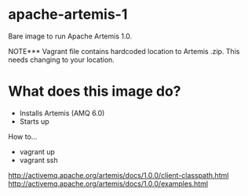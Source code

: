 apache-artemis-1
=============================
Bare image to run Apache Artemis 1.0.

NOTE*** Vagrant file contains hardcoded location to Artemis .zip. This needs changing to your location.

What does this image do?
=============================
- Installs Artemis (AMQ 6.0)
- Starts up

How to...
- vagrant up
- vagrant ssh

http://activemq.apache.org/artemis/docs/1.0.0/client-classpath.html
http://activemq.apache.org/artemis/docs/1.0.0/examples.html

